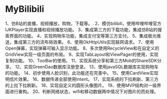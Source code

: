 # MyBilibili
1、仿B站的直播，视频播放，购物，下载等。.
2、模仿bilibili，使用哔哩哔哩官方IJKPlayer实现直播和视频播放功能。
3、集成第三方的下载功能，集成仿B站的搜索界面的功能。
4、实现购物车功能，集成支付宝等第三方支付。
5、集成极光推送，集成第三方的流布局效果。
6、使用OkHttpUtils实现联网请求。
7、使用Open弹幕，实现弹幕可输入显示功能。
8、多次使用RecycleView和在自定义的GridView实现一级页面的布局。
9、实现TabLayout和ViewPager的使用，实现复制功能。
10、ToolBar的使用。
11、实现系统分享和第三方Mob的ShareSDK分享。
12、实现GreenDao数据库注册登录。
13、使用javaSQL数据库实现购物车的功能。
14、初步使用人脸识别，此功能还在完善中。
15、使用CardView实现明信片效果。
16、数据传递全部使用Intent。
17、实现系统的下拉刷新、第三方的上拉下拉刷新。
18、实现自定义的圆形头像图片。
19、使用MVP结构对一级界面进行重构。
20、判断网络状态，wifi和移动数据两中情况下对图片的而处理。
